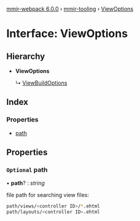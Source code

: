 [mmir-webpack 6.0.0](../README.md) › [mmir-tooling](../modules/mmir_tooling.md) › [ViewOptions](mmir_tooling.viewoptions.md)

# Interface: ViewOptions

## Hierarchy

* **ViewOptions**

  ↳ [ViewBuildOptions](mmir_tooling.viewbuildoptions.md)

## Index

### Properties

* [path](mmir_tooling.viewoptions.md#optional-path)

## Properties

### `Optional` path

• **path**? : *string*

file path for searching view files:
```bash
path/views/<controller ID>/*.ehtml
path/layouts/<controller ID>.ehtml
```
